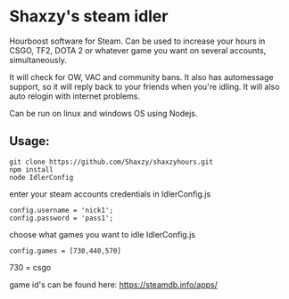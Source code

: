 # Shaxzy's steam idler
Hourboost software for Steam. Can be used to increase your hours in CSGO, TF2, DOTA 2 or whatever game you want on several accounts, simultaneously. 

It will check for OW, VAC and community bans. It also has automessage support, so it will reply back to your friends when you're idling. It will also auto relogin with internet problems.

Can be run on linux and windows OS using Nodejs.


## Usage:
```
git clone https://github.com/Shaxzy/shaxzyhours.git
npm install
node IdlerConfig
```
enter your steam accounts credentials in IdlerConfig.js
```
config.username = 'nick1';
config.password = 'pass1';
```
choose what games you want to idle IdlerConfig.js
```
config.games = [730,440,570]
```
730 = csgo

game id's can be found here: https://steamdb.info/apps/
